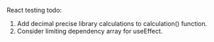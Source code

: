 React testing todo:


1. Add decimal precise library calculations to calculation() function.
2. Consider limiting dependency array for useEffect.


